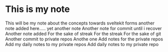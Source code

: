 # This is my note
This will be my note about the concepts towards sveltekit forms
another note added here.....
yet another note
Another note for commit until i recover
Another note added
For the sake of streak
For the streak
For the sake of git
Another commit to private repos
Anothe one
Add notes for the private repos
Add my daily notes to my private repos
Add daily notes to my private repo
